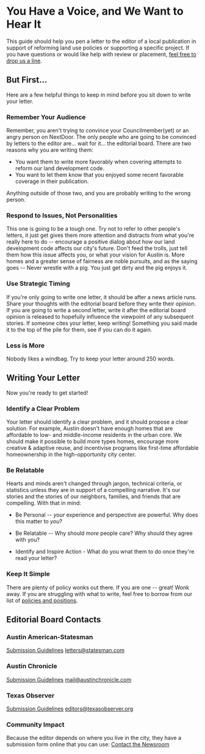 # You Have a Voice, and We Want to Hear It

This guide should help you pen a letter to the editor of a local publication in support of reforming land use policies or supporting a specific project. If you have questions or would like help with review or placement, [feel free to drop us a line](mailto:tannerblair@outlook.com).

## But First...

Here are a few helpful things to keep in mind before you sit down to write your letter.

### Remember Your Audience

Remember, you aren't trying to convince your Councilmember(yet) or an angry person on NextDoor. The only people who are going to be convinced by letters to the editor are... wait for it... the editorial board. There are two reasons why you are writing them:

- You want them to write more favorably when covering attempts to reform our land development code.
- You want to let them know that you enjoyed some recent favorable coverage in their publication.

Anything outside of those two, and you are probably writing to the wrong person.

### Respond to Issues, Not Personalities

This one is going to be a tough one. Try not to refer to other people's letters, it just get gives them more attention and distracts from what you're really here to do -- encourage a positive dialog about how our land development code affects our city's future. Don't feed the trolls, just tell them how this issue affects you, or what your vision for Austin is. More homes and a greater sense of fairness are noble pursuits, and as the saying goes -- Never wrestle with a pig. You just get dirty and the pig enjoys it.

### Use Strategic Timing

If you're only going to write one letter, it should be after a news article runs. Share your thoughts with the editorial board before they write their opinion. 
If you are going to write a second letter, write it after the editorial board opinion is released to hopefully influence the viewpoint of any subsequent stories.
If someone cites your letter, keep writing! Something you said made it to the top of the pile for them, see if you can do it again.

### Less is More

Nobody likes a windbag. Try to keep your letter around 250 words.

## Writing Your Letter

Now you're ready to get started!

### Identify a Clear Problem

Your letter should identify a clear problem, and it should propose a clear solution. For example, Austin doesn't have enough homes that are affordable to low- and middle-income residents in the urban core. We should make it possible to build more types homes, encourage more creative & adaptive reuse, and incentivise programs like first-time 
affordable homeownership in the high-opportunity city center.

### Be Relatable

Hearts and minds aren't changed through jargon, technical criteria, or statistics unless they are in support of a compelling narrative. It's our stories and the stories of our neighbors, families, and friends that are compelling. With that in mind:

- Be Personal -- *your* experience and perspective are powerful. Why does this matter to *you*?

- Be Relatable -- Why should *more* people care? Why should they agree with you?

- Identify and Inspire Action - What do you wnat them to do once they're read your letter?

### Keep It Simple

There are plenty of policy wonks out there. If you are one -- great! Wonk away. If you are struggling with what to write, feel free to borrow from our list of [policies and positions](/policies-and-positions).

## Editorial Board Contacts

### Austin American-Statesman
[Submission Guidelines](https://www.statesman.com/article/20141113/news/311139505)
[letters@statesman.com](mailto:letters@statesman.com)

### Austin Chronicle
[Submission Guidelines](https://www.austinchronicle.com/feedback/)
[mail@austinchronicle.com](mailto:mail@austinchronicle.com)

### Texas Observer
[Submission Guidelines](https://www.texasobserver.org/contact/)
[editors@texasobserver.org](mailto:editors@texasobserver.org)

### Community Impact
Because the editor depends on where you live in the city, they have a submission form online that you can use:
[Contact the Newsroom](https://communityimpact.com/corporate-contact-newsroom/)
